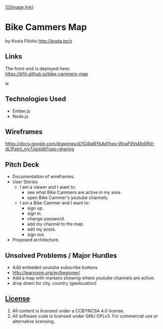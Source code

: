 [![](image link)](https://generalassemb.ly/education/web-development-immersive)

# Bike Cammers Map
by Kosta Filiotis
http://kosta.tech

## Links
The front-end is deployed here:<br>
https://kfili.github.io/bike-cammers-map

w


## Technologies Used

- Ember.js
- Node.js

## Wireframes
https://docs.google.com/drawings/d/1G4tqRYkAd1hpo-WnaF9VsMzERjjI-dLfFamI_njy7Jg/edit?usp=sharing

## Pitch Deck
- Documentation of wireframes.
- User Stories
  - I am a viewer and I want to:
    - see what Bike Cammers are active in my area.
    - open Bike Cammer's youtube channels.
  - I am a Bike Cammer and I want to:
    - sign up.
    - sign in.
    - change password.
    - add my channel to the map.
    - edit my posts.
    - sign out.
- Proposed architecture.


## Unsolved Problems / Major Hurdles
- Add embeded youtube subscribe buttons
- http://learnosm.org/en/beginner/
- Add a map with markers showing where youtube channels are active.
- drop down for city, country (geolocation)


## [License](LICENSE)

1.  All content is licensed under a CC­BY­NC­SA 4.0 license.
1.  All software code is licensed under GNU GPLv3. For commercial use or
    alternative licensing.
